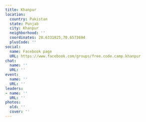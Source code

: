 ```yaml
---
title: Khanpur
location:
  country: Pakistan
  state: Punjab
  city: Khanpur
  neighborhood: ''
  coordinates: 28.6331825,70.6573694
  plusCode: ''
social:
  name: Facebook page
  URL: https://www.facebook.com/groups/free.code.camp.khanpur
chat:
  name: ''
  URL: ''
event:
  name: ''
  URL: ''
leaders:
- name: ''
  URL: ''
photos:
  old: ''
  cover: ''
---
```

